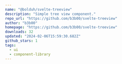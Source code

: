 ```yaml
---
name: "@bolduh/svelte-treeview"
description: "Simple tree view component."
repo_url: "https://github.com/b3b00/svelte-treeview"
author: "b3b00"
homepage: "https://github.com/b3b00/svelte-treeview"
downloads: 32
updated: "2024-02-06T15:59:30.682Z"
github_stars: 1
tags: 
  - ui
  - component-library
---
```

